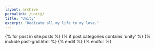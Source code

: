 ```yaml
---
layout: archive
permalink: /unity/
title: "Unity"
excerpt: "Dedicate all my life to my love."
---
```


<div class="tiles">
{% for post in site.posts %}
	{% if post.categories contains 'unity' %}
		{% include post-grid.html %}
	{% endif %}
{% endfor %}
</div><!-- /.tiles -->


